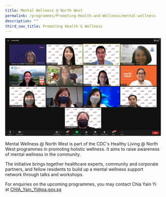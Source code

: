 ```yaml
---
title: Mental Wellness @ North West
permalink: /programmes/Promoting-Health-and-Wellness/mental-wellness
description: ""
third_nav_title: Promoting Health & Wellness
---
```

<meta name="description" content="Mental Wellness @ North West">

![](/images/Mental%20Wellness%20Photo2.png)

Mental Wellness @ North West is part of the CDC's Healthy Living @ North West programmes in promoting holistic wellness. It aims to raise awareness of mental wellness in the community.  
  
The initiative brings together healthcare experts, community and corporate partners, and fellow residents to build up a mental wellness support network through talks and workshops.  
  

For enquiries on the upcoming programmes, you may contact Chia Yain Yi at [CHIA\_Yain\_Yi@pa.gov.sg](mailto:CHIA_Yain_Yi@pa.gov.sg)